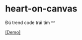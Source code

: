 # heart-on-canvas
Đú trend code trái tim ^^

[[Demo]](https://cuikho210.github.io/heart-on-canvas/)
